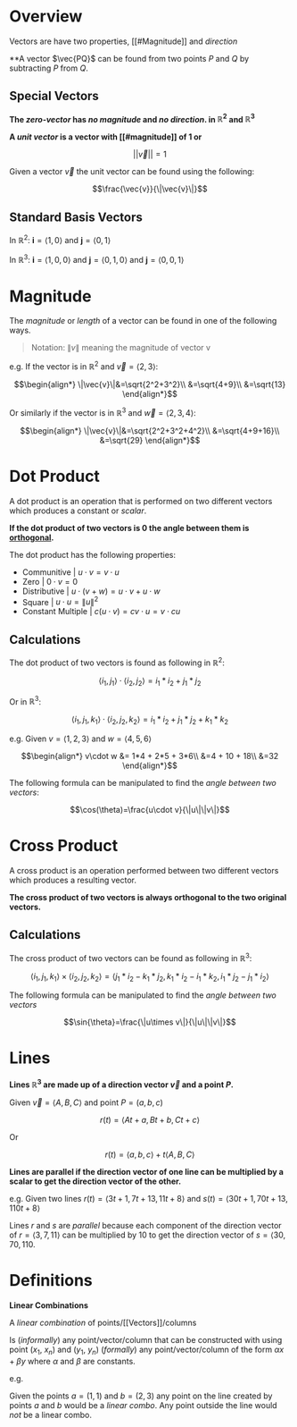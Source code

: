 # Overview

Vectors are have two properties, [[#Magnitude]] and *direction*

**A vector $\vec{PQ}$ can be found from two points $P$ and $Q$ by subtracting $P$ from $Q$.

## Special Vectors

**The *zero-vector* has *no magnitude* and *no direction*. in $\mathbb{R}^2$ and $\mathbb{R}^3$**

**A *unit vector* is a vector with [[#magnitude]] of 1 or** 

$$||\vec{v}||=1$$

Given a vector $\vec{v}$ the unit vector can be found using the following:

$$\frac{\vec{v}}{\|\vec{v}\|}$$

## Standard Basis Vectors

In $\mathbb{R}^2$:  $\textbf{i}=\langle1,0\rangle$ and $\textbf{j}=\langle0,1\rangle$

In $\mathbb{R}^3$:  $\textbf{i}=\langle1,0,0\rangle$ and $\textbf{j}=\langle0,1,0\rangle$ and $\textbf{j}=\langle0,0,1\rangle$

# Magnitude


The *magnitude* or  *length* of a vector can be found in one of the following ways.
> Notation: $\|v\|$  meaning the magnitude of vector v

e.g. If the vector is in $\mathbb{R}^2$ and $\vec{v}=\langle2,3\rangle$:

$$\begin{align*}
\|\vec{v}\|&=\sqrt{2^2+3^2}\\
&=\sqrt{4+9}\\
&=\sqrt{13}
\end{align*}$$

Or similarly if the vector is in  $\mathbb{R}^3$ and $\vec{w}=\langle2,3,4\rangle$:

$$\begin{align*}
\|\vec{v}\|&=\sqrt{2^2+3^2+4^2}\\
&=\sqrt{4+9+16}\\
&=\sqrt{29}
\end{align*}$$

# Dot Product

A dot product is an operation that is performed on two different vectors which produces a constant or *scalar*.

**If the dot product of two vectors is $0$ the angle between them is [orthogonal](https://en.wikipedia.org/wiki/Orthogonality).**

The dot product has the following properties:
- Communitive | $u\cdot v = v\cdot u$
- Zero | $0\cdot v = 0$
- Distributive | $u\cdot (v + w) = u\cdot v + u\cdot w$
- Square | $u\cdot u = \|u\|^2$
- Constant Multiple | $c(u\cdot v) = cv\cdot u = v\cdot cu$

## Calculations

The dot product of two vectors is found as following in $\mathbb{R}^2$: 

$$\langle i_{1}, j_{1}\rangle \cdot \langle i_{2}, j_{2}\rangle=
i_{1}*i_{2} + j_{1}*j_{2}$$

Or in $\mathbb{R}^3$: 

$$\langle i_{1}, j_{1}, k_{1}\rangle \cdot \langle i_{2}, j_{2}, k_{2}\rangle=
i_{1}*i_{2} + j_{1}*j_{2} + k_{1}*k_{2}$$

e.g. Given $v=\langle 1,2,3\rangle$ and $w=\langle 4,5,6\rangle$ 

$$\begin{align*}
v\cdot w &= 1*4  + 2*5 + 3*6\\
&=4 + 10 + 18\\
&=32
\end{align*}$$

The following formula can be manipulated to find the *angle between two vectors*:

$$\cos(\theta)=\frac{u\cdot v}{\|u\|\|v\|}$$

# Cross Product

A cross product is an operation performed between two different vectors which produces a resulting vector.

**The cross product of two vectors is always orthogonal to the two original vectors.**

## Calculations


The cross product of two vectors can be found as following in $\mathbb{R}^3$: 

$$\langle i_{1}, j_{1}, k_{1}\rangle \times \langle i_{2}, j_{2}, k_{2}\rangle=
\langle j_{1}*i_{2} - k_{1}*j_{2}, k_{1}*i_{2} - i_{1}*k_{2}, i_{1}*j_{2} - j_{1}*i_{2} \rangle$$

The following formula can be manipulated to find the *angle between two vectors*

$$\sin{\theta}=\frac{\|u\times v\|}{\|u\|\|v\|}$$

# Lines

**Lines $\mathbb{R}^3$ are made up of a direction vector $\vec{v}$ and a point $P$.**

Given $\vec{v}=\langle A,B,C\rangle$ and point $P=(a,b,c)$

$$r(t)=\langle At+a, Bt+b, Ct+c\rangle$$

Or 

$$r(t)=\langle a,b,c\rangle + t\langle A,B,C\rangle$$

**Lines are parallel if the direction vector of one line can be multiplied by a scalar to get the direction vector of the other.**

e.g. Given two lines $r(t)=\langle 3t+1, 7t+13, 11t+8\rangle$ and $s(t)=\langle 30t+1, 70t+13, 110t+8\rangle$

Lines $r$ and $s$ are *parallel* because each component of the direction vector of $r=\langle3,7,11\rangle$ can be multiplied by $10$ to get the direction vector of $s=\langle30,70,110$.

# Definitions

**Linear Combinations**

A *linear combination* of points/[[Vectors]]/columns

Is (*informally*) any point/vector/column that can be constructed with using point ($x_1$, $x_n$) and ($y_1$, $y_n$)	(*formally*) any point/vector/column of the form $\alpha x + \beta y$ where $\alpha$ and $\beta$ are constants.

e.g. 

Given the points $a=(1,1)$ and $b=(2,3)$ any point on the line created by points $a$ and $b$ would be a *linear combo*. Any point outside the line would *not* be a linear combo.